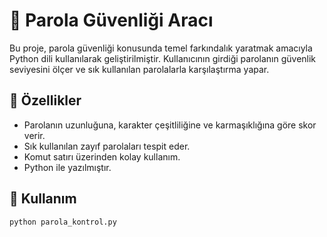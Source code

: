 # 🔐 Parola Güvenliği Aracı

Bu proje, parola güvenliği konusunda temel farkındalık yaratmak amacıyla Python dili kullanılarak geliştirilmiştir. Kullanıcının girdiği parolanın güvenlik seviyesini ölçer ve sık kullanılan parolalarla karşılaştırma yapar.

## 🚀 Özellikler
- Parolanın uzunluğuna, karakter çeşitliliğine ve karmaşıklığına göre skor verir.
- Sık kullanılan zayıf parolaları tespit eder.
- Komut satırı üzerinden kolay kullanım.
- Python ile yazılmıştır.

## 📌 Kullanım
```bash
python parola_kontrol.py
